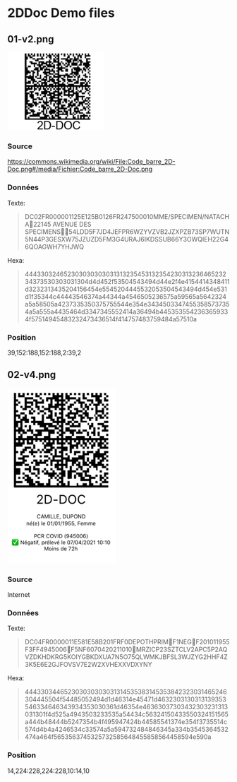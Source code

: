 # 2DDoc Demo files
## 01-v2.png
![01](01-v2.png)
### Source
https://commons.wikimedia.org/wiki/File:Code_barre_2D-Doc.png#/media/Fichier:Code_barre_2D-Doc.png
### Données
Texte:

>DC02FR000001125E125B0126FR247500010MME/SPECIMEN/NATACHA22145 AVENUE DES SPECIMENS54LDD5F7JD4JEFPR6WZYVZVB2JZXPZB73SP7WUTN5N44P3GESXW75JZUZD5FM3G4URAJ6IKDSSUB66Y3OWQIEH22G46QOAGWH7YHJWQ

Hexa:

>44433032465230303030303131323545313235423031323646523234373530303031304d4d452f53504543494d44e2f4e4154414348411d3232313435204156454e5545204445532053504543494d454e531d1f35344c44443546374a44344a4546505236575a59565a5642324a5a58505a4237335350375755544e354e34345033474553585737354a5a555a4435464d3347345552414a36494b4453535542363659334f57514945483232473436514f414757483759484a57510a

### Position
39,152:188,152:188,2:39,2





## 02-v4.png
![02](02-v4.png)
### Source
Internet
### Données

Texte:

>DC04FR0000011E581E58B201FRF0DEPOTHPRIMF1NEGF201011955F3FF4945006F5NF6070420211010MRZICP23SZTCLV2APC5P2AQVZDKHDKRG5KOIYGBKDXUA7N5O75QLWMKJBFSL3WJZYG2HHF4Z3K5E6E2GJFOVSV7E2W2XVHEXXVDXYNY

Hexa:

>444330344652303030303031314535383145353842323031465246304445504f54485052494d1d46314e45471d4632303130313139353546334646343934353030361d46354e46363037303432303231313031301f4d525a4943503233535a54434c56324150433550324151565a444b48444b5247354b4f495947424b44585541374e354f3735514c574d4b4a4246534c33574a5a594732484846345a334b3545364532474a464f5653563745325732585648455858564458594e590a

### Position
14,224:228,224:228,10:14,10